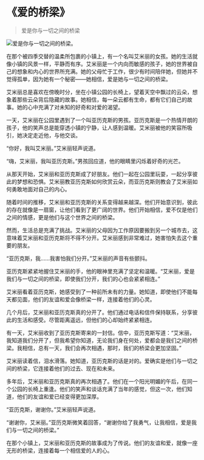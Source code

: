 # 《爱的桥梁》
> 爱是你与一切之间的桥梁


![爱是你与一切之间的桥梁。](/images/5f5b488a130b4d21951bf159d6249cb5.jpg)

在那个被四季交替的温柔所包裹的小镇上，有一个名叫艾米丽的女孩。她的生活就像小镇的风景一样，平静而有序。艾米丽是一个内向而敏感的孩子，她的世界被自己的想象和内心的世界所充满。她的父母忙于工作，很少有时间陪伴她，但她并不觉得孤单，因为她有一个秘密——她相信，爱是她与一切之间的桥梁。

艾米丽总是喜欢在傍晚时分，坐在小镇公园的长椅上，望着天空中飘过的云朵，想象着那些云朵背后隐藏的故事。她相信，每一朵云都有生命，都有它们自己的故事。她的心中充满了对未知的好奇和对爱的渴望。

一天，艾米丽在公园里遇到了一个叫亚历克斯的男孩。亚历克斯是一个热情开朗的孩子，他的笑声总是能穿透小镇的宁静，让人感到温暖。艾米丽被他的笑容所吸引，她决定走近他，与他交谈。

“你好，我叫艾米丽。”艾米丽轻声说道。

“嗨，艾米丽，我叫亚历克斯。”男孩回应道，他的眼睛里闪烁着好奇的光芒。

从那天开始，艾米丽和亚历克斯成了好朋友。他们一起在公园里玩耍，一起分享彼此的梦想和恐惧。艾米丽教亚历克斯如何欣赏云朵，而亚历克斯则教会了艾米丽如何勇敢地面对自己的内心。

随着时间的推移，艾米丽和亚历克斯的关系变得越来越深。他们开始意识到，彼此的存在就像是一扇窗，让他们看到了更广阔的世界。他们开始相信，爱不仅是他们之间的情感，更是他们与这个世界之间的桥梁。

然而，生活总是充满了挑战。艾米丽的父母因为工作原因要搬到另一个城市去，这意味着艾米丽和亚历克斯将不得不分开。艾米丽感到非常难过，她害怕失去这个重要的朋友。

“亚历克斯，我……我害怕我们分开。”艾米丽的声音有些颤抖。

亚历克斯紧紧地握住艾米丽的手，他的眼神里充满了坚定和温暖。“艾米丽，爱是我们与一切之间的桥梁，即使我们分开，我们的心也会紧紧相连。”

艾米丽看着亚历克斯，她感受到了一种前所未有的力量。她知道，即使他们不能每天都见面，他们的友谊和爱会像桥梁一样，连接着他们的心灵。

几个月后，艾米丽和亚历克斯真的分开了。他们通过电话和信件保持联系，分享彼此的生活和感受。尽管距离遥远，但他们的心却始终紧紧相连。

有一天，艾米丽收到了亚历克斯寄来的一封信。信中，亚历克斯写道：“艾米丽，我知道我们分开了，但我希望你知道，无论我们身在何处，爱都会是我们之间的桥梁。我相信，总有一天，我们会再次相遇，那时，我们的桥梁会更加坚固。”

艾米丽读着信，泪水滑落。她知道，亚历克斯的话是对的。爱确实是他们与一切之间的桥梁，它连接着他们的过去、现在和未来。

多年后，艾米丽和亚历克斯真的再次相遇了。他们在一个阳光明媚的午后，在同一个公园的长椅上重逢。他们的笑声和谈话充满了当年的感觉，但这一次，他们知道，他们的友谊和爱已经变得更加深厚。

“亚历克斯，谢谢你。”艾米丽轻声说道。

“谢谢你，艾米丽。”亚历克斯微笑着回答，“谢谢你给了我勇气，让我相信，爱是我们与一切之间的桥梁。”

在那个小镇上，艾米丽和亚历克斯的故事成为了传说。他们的友谊和爱，就像一座无形的桥梁，连接着每一个相信爱的人的心。